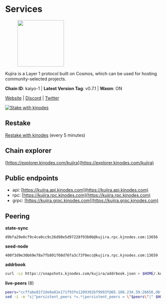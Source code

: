 # Services

<figure><img src="https://raw.githubusercontent.com/kj89/testnet_manuals/main/pingpub/logos/kujira.png" width="150" alt=""><figcaption></figcaption></figure>

Kujira is a Layer 1 protocol built on Cosmos, which can be used for  hosting community-selected projects.

**Chain ID**: kaiyo-1 | **Latest Version Tag**: v0.7.1 | **Wasm**: ON

[Website](https://kujira.app) | [Discord](https://discord.gg/teamkujira) | [Twitter](https://twitter.com/TeamKujira)

[![Stake with kjnodes](https://i.ibb.co/cr44Q8j/button-stake-with-kjnodes.png)](https://restake.app/kujira/kujiravaloper1tnuqj73jfn3724lqz34c27tuv80nv336sadqym)

## Restake

[Restake with kjnodes](https://restake.app/kujira/kujiravaloper1tnuqj73jfn3724lqz34c27tuv80nv336sadqym) (every 5 minutes)
## Chain explorer
[https://explorer.kjnodes.com/kujira](https://explorer.kjnodes.com/kujira)

## Public endpoints

* api: [https://kujira.api.kjnodes.com](https://kujira.api.kjnodes.com)
* rpc: [https://kujira.rpc.kjnodes.com](https://kujira.rpc.kjnodes.com)
* grpc: [https://kujira.grpc.kjnodes.com](https://kujira.grpc.kjnodes.com)

## Peering

**state-sync**

```text
d9bfa29e0cf9c4ce0cc9c26d98e5d97228f93b0b@kujira.rpc.kjnodes.com:13656
```

**seed-node**

```text
400f3d9e30b69e78a7fb891f60d76fa3c73f0ecc@kujira.rpc.kjnodes.com:13659
```

**addrbook**
```bash
curl -Ls https://snapshots.kjnodes.com/kujira/addrbook.json > $HOME/.kujira/config/addrbook.json
```

**live-peers** (8)
```bash
peers="ccffabe81f2de8a81e171f93fe1209392bf9993f@65.108.234.59:26656,d6f2eee997d108d4fde5683e31d678427376dfce@77.68.27.75:26656,01cf570d3b08fdb5fe2f307cb485de7a35a3af23@135.148.55.229:11856,d9bfa29e0cf9c4ce0cc9c26d98e5d97228f93b0b@65.109.88.38:13656,4ae125f9c9b8e2f1ac83749c2209e26056b97851@65.108.238.103:11856,2e3c72b0b6f3007a109e78864e22661dd7071c06@38.242.130.118:26656,177872437b2a31ebb0fb740ba5bd32b0be99e280@5.79.74.229:31095,0c2e37714b7922b160bce8579eeb444e59802efa@65.108.198.118:11856"
sed -i -e "s|^persistent_peers *=.*|persistent_peers = \"$peers\"|" $HOME/.kujira/config/config.toml
```
